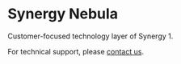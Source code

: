 # Synergy Nebula

Customer-focused technology layer of Synergy 1.

For technical support, please [contact us](https://symless.com/synergy/contact).
